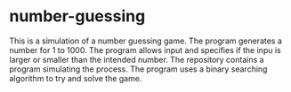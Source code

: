 # number-guessing
This is a simulation of a number guessing game. The program generates a number for 1 to 1000. The program allows input and specifies if the inpu is larger or smaller than the intended number. The repository contains a program simulating the process. The program uses a binary searching algorithm to try and solve the game.
